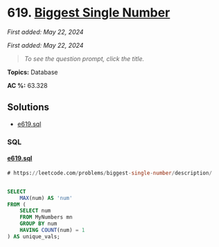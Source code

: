 # 619. [Biggest Single Number](<https://leetcode.com/problems/biggest-single-number>)

*First added: May 22, 2024*

*First added: May 22, 2024*


> *To see the question prompt, click the title.*

**Topics:** Database

**AC %:** 63.328


## Solutions

- [e619.sql](<../my-submissions/e619.sql>)
### SQL
#### [e619.sql](<../my-submissions/e619.sql>)
```SQL
# https://leetcode.com/problems/biggest-single-number/description/


SELECT 
    MAX(num) AS 'num'
FROM (
    SELECT num
    FROM MyNumbers mn
    GROUP BY num
    HAVING COUNT(num) = 1
) AS unique_vals;
```

